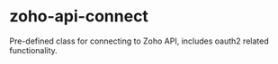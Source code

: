 # zoho-api-connect
Pre-defined class for connecting to Zoho API, includes oauth2 related functionality.
